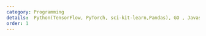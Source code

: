 ```yaml
---
category: Programming
details:  Python(TensorFlow, PyTorch, sci-kit-learn,Pandas), GO , Javascript , Java, C#, SQL and Non-SQL
order: 1
---
```

